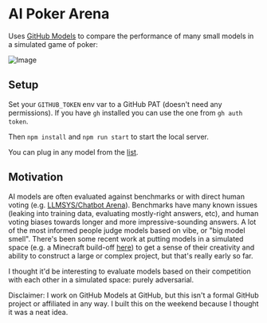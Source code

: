 # AI Poker Arena

Uses [GitHub Models](https://github.com/marketplace/models) to compare the performance of many small models in a simulated game of poker:

![Image](https://github.com/user-attachments/assets/2f7e5250-20fc-478b-9188-336e9141a68c)


## Setup

Set your `GITHUB_TOKEN` env var to a GitHub PAT (doesn't need any permissions). If you have `gh` installed you can use the one from `gh auth token`.

Then `npm install` and `npm run start` to start the local server.

You can plug in any model from the [list](https://github.com/marketplace/models).

## Motivation

AI models are often evaluated against benchmarks or with direct human voting (e.g. [LLMSYS/Chatbot Arena](https://lmarena.ai/)). Benchmarks have many known issues (leaking into training data, evaluating mostly-right answers, etc), and human voting biases towards longer and more impressive-sounding answers. A lot of the most informed people judge models based on vibe, or "big model smell". There's been some recent work at putting models in a simulated space (e.g. a Minecraft build-off [here](https://x.com/hamptonism/status/1849537031568781424)) to get a sense of their creativity and ability to construct a large or complex project, but that's really early so far.

I thought it'd be interesting to evaluate models based on their competition with each other in a simulated space: purely adversarial. 

Disclaimer: I work on GitHub Models at GitHub, but this isn't a formal GitHub project or affiliated in any way. I built this on the weekend because I thought it was a neat idea.